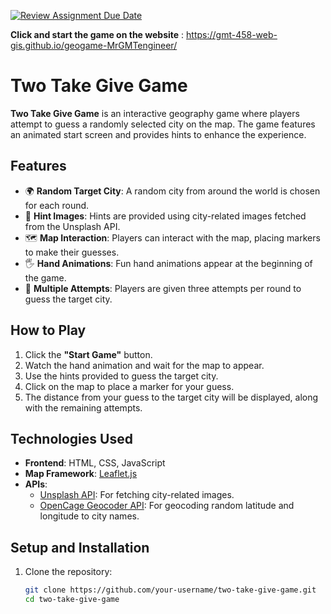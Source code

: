 [![Review Assignment Due Date](https://classroom.github.com/assets/deadline-readme-button-22041afd0340ce965d47ae6ef1cefeee28c7c493a6346c4f15d667ab976d596c.svg)](https://classroom.github.com/a/ATV5e7Id)

**Click and start the game on the website** : https://gmt-458-web-gis.github.io/geogame-MrGMTengineer/
# Two Take Give Game

**Two Take Give Game** is an interactive geography game where players attempt to guess a randomly selected city on the map. The game features an animated start screen and provides hints to enhance the experience.

## Features

- 🌍 **Random Target City**: A random city from around the world is chosen for each round.
- 📸 **Hint Images**: Hints are provided using city-related images fetched from the Unsplash API.
- 🗺️ **Map Interaction**: Players can interact with the map, placing markers to make their guesses.
- 🖐️ **Hand Animations**: Fun hand animations appear at the beginning of the game.
- 🔄 **Multiple Attempts**: Players are given three attempts per round to guess the target city.

## How to Play

1. Click the **"Start Game"** button.
2. Watch the hand animation and wait for the map to appear.
3. Use the hints provided to guess the target city.
4. Click on the map to place a marker for your guess.
5. The distance from your guess to the target city will be displayed, along with the remaining attempts.

## Technologies Used

- **Frontend**: HTML, CSS, JavaScript
- **Map Framework**: [Leaflet.js](https://leafletjs.com/)
- **APIs**:
  - [Unsplash API](https://unsplash.com/developers): For fetching city-related images.
  - [OpenCage Geocoder API](https://opencagedata.com/): For geocoding random latitude and longitude to city names.

## Setup and Installation

1. Clone the repository:
   ```bash
   git clone https://github.com/your-username/two-take-give-game.git
   cd two-take-give-game
